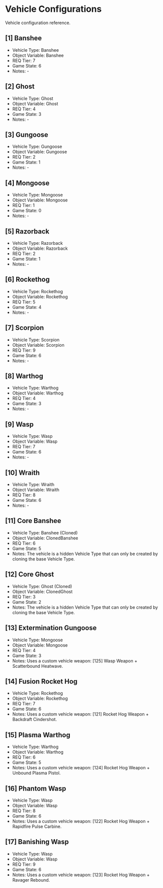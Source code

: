 # Vehicle Configurations

Vehicle configuration reference.

<!--
## [#] Vehicle Name
- Vehicle Type: Vehicle Type
- Object Variable: Variable Name
- REQ Tier: #
- Game State: #
- Notes: -
-->

## [1] Banshee
- Vehicle Type: Banshee
- Object Variable: Banshee
- REQ Tier: 7
- Game State: 6
- Notes: -

## [2] Ghost
- Vehicle Type: Ghost
- Object Variable: Ghost
- REQ Tier: 4
- Game State: 3
- Notes: -

## [3] Gungoose
- Vehicle Type: Gungoose
- Object Variable: Gungoose
- REQ Tier: 2
- Game State: 1
- Notes: -

## [4] Mongoose
- Vehicle Type: Mongoose
- Object Variable: Mongoose
- REQ Tier: 1
- Game State: 0
- Notes: -

## [5] Razorback
- Vehicle Type: Razorback
- Object Variable: Razorback
- REQ Tier: 2
- Game State: 1
- Notes: -

## [6] Rockethog
- Vehicle Type: Rockethog
- Object Variable: Rockethog
- REQ Tier: 5
- Game State: 4
- Notes: -

## [7] Scorpion
- Vehicle Type: Scorpion
- Object Variable: Scorpion
- REQ Tier: 9
- Game State: 6
- Notes: -

## [8] Warthog
- Vehicle Type: Warthog
- Object Variable: Warthog
- REQ Tier: 4
- Game State: 3
- Notes: -

## [9] Wasp
- Vehicle Type: Wasp
- Object Variable: Wasp
- REQ Tier: 7
- Game State: 6
- Notes: -

## [10] Wraith
- Vehicle Type: Wraith
- Object Variable: Wraith
- REQ Tier: 8
- Game State: 6
- Notes: -

## [11] Core Banshee
- Vehicle Type: Banshee (Cloned)
- Object Variable: ClonedBanshee
- REQ Tier: 6
- Game State: 5
- Notes: The vehicle is a hidden Vehicle Type that can only be created by cloning the base Vehicle Type.

## [12] Core Ghost
- Vehicle Type: Ghost (Cloned)
- Object Variable: ClonedGhost
- REQ Tier: 3
- Game State: 2
- Notes: The vehicle is a hidden Vehicle Type that can only be created by cloning the base Vehicle Type.

## [13] Extermination Gungoose
- Vehicle Type: Mongoose
- Object Variable: Mongoose
- REQ Tier: 4
- Game State: 3
- Notes: Uses a custom vehicle weapon: [125] Wasp Weapon + Scatterbound Heatwave.

## [14] Fusion Rocket Hog
- Vehicle Type: Rockethog
- Object Variable: Rockethog
- REQ Tier: 7
- Game State: 6
- Notes: Uses a custom vehicle weapon: [121] Rocket Hog Weapon + Backdraft Cindershot.

## [15] Plasma Warthog
- Vehicle Type: Warthog
- Object Variable: Warthog
- REQ Tier: 6
- Game State: 5
- Notes: Uses a custom vehicle weapon: [124] Rocket Hog Weapon + Unbound Plasma Pistol.

## [16] Phantom Wasp
- Vehicle Type: Wasp
- Object Variable: Wasp
- REQ Tier: 8
- Game State: 6
- Notes: Uses a custom vehicle weapon: [122] Rocket Hog Weapon + Rapidfire Pulse Carbine.

## [17] Banishing Wasp
- Vehicle Type: Wasp
- Object Variable: Wasp
- REQ Tier: 9
- Game State: 6
- Notes: Uses a custom vehicle weapon: [123] Rocket Hog Weapon + Ravager Rebound.
